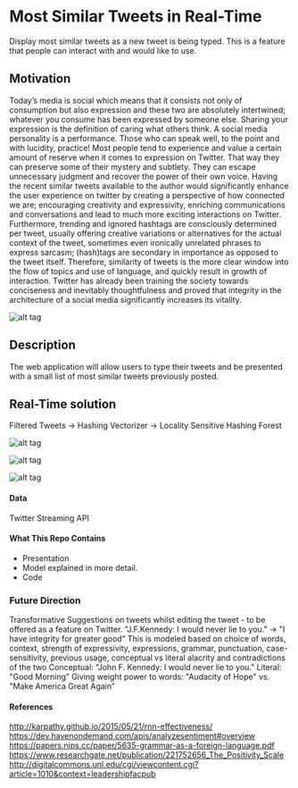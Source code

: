 # Most Similar Tweets in Real-Time
Display most similar tweets as a new tweet is being typed.
This is a feature that people can interact with and would like to use.

## Motivation

Today’s media is social which means that it consists not only of consumption but also expression and these two are
absolutely intertwined; whatever you consume has been expressed by someone else. Sharing your expression is the 
definition of caring what others think.
A social media personality is a performance. Those who can speak well, to the point and with lucidity, practice! 
Most people tend to experience and value a certain amount of reserve when it comes to expression on Twitter. 
That way they can preserve some of their mystery and subtlety. They can escape unnecessary judgment and recover the power 
of their own voice.
Having the recent similar tweets available to the author would significantly enhance the user experience on twitter by 
creating a perspective of how connected we are; encouraging creativity and expressivity, enriching communications and
conversations and lead to much more exciting interactions on Twitter.
Furthermore, trending and ignored hashtags are consciously determined per tweet, usually offering creative variations
or alternatives for the actual context of the tweet, sometimes even ironically unrelated phrases to express sarcasm; 
(hash)tags are secondary in importance as opposed to the tweet itself. Therefore, similarity of tweets is the more 
clear window into the flow of topics and use of language, and quickly result in growth of interaction. Twitter has 
already been training the society towards conciseness and inevitably thoughtfulness and proved that integrity in the 
architecture of a social media significantly increases its vitality.

![alt tag](https://github.com/minoobeyzavi/Twinkle/blob/master/APP/static/img/Twinkle.png)

## Description
The web application will allow users to type their tweets and be presented with a small list of most similar tweets previously posted.

## Real-Time solution

Filtered Tweets -> Hashing Vectorizer -> Locality Sensitive Hashing Forest

![alt tag](https://github.com/minoobeyzavi/Twinkle/blob/master/APP/static/img/Solution.png)

![alt tag](https://github.com/minoobeyzavi/Twinkle/blob/master/APP/static/img/screenshot01.png)

![alt tag](https://github.com/minoobeyzavi/Twinkle/blob/master/APP/static/img/screenshot02.png)

#### Data

Twitter Streaming API

#### What This Repo Contains

- Presentation
- Model explained in more detail.
- Code

### Future Direction

Transformative Suggestions on tweets whilst editing the tweet - to be offered as a feature on Twitter.
"J.F.Kennedy: I would never lie to you." -> "I have integrity for greater good”
This is modeled based on choice of words, context, strength of expressivity, expressions, grammar, punctuation, 
case-sensitivity, previous usage, conceptual vs literal alacrity and contradictions of the two
Conceptual:  "John F. Kennedy: I would never lie to you."
Literal: "Good Morning”
Giving weight power to words: "Audacity of Hope" vs. "Make America Great Again”

#### References

http://karpathy.github.io/2015/05/21/rnn-effectiveness/
https://dev.havenondemand.com/apis/analyzesentiment#overview
https://papers.nips.cc/paper/5635-grammar-as-a-foreign-language.pdf
https://www.researchgate.net/publication/221752656_The_Positivity_Scale
http://digitalcommons.unl.edu/cgi/viewcontent.cgi?article=1010&context=leadershipfacpub
